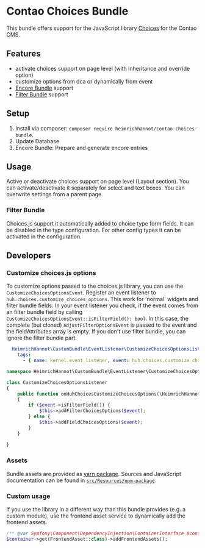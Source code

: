 # Contao Choices Bundle

This bundle offers support for the JavaScript library [Choices](https://github.com/jshjohnson/Choices) for the Contao CMS.

## Features

- activate choices support on page level (with inheritance and override option)
- customize options from dca or dynamically from event
- [Encore Bundle](https://github.com/heimrichhannot/contao-encore-bundle) support
- [Filter Bundle](https://github.com/heimrichhannot/contao-filter-bundle) support


## Setup

1. Install via composer: `composer require heimrichhannot/contao-choices-bundle`.
1. Update Database
1. Encore Bundle: Prepare and generate encore entries

## Usage

Active or deactivate choices support on page level (Layout section). You can activate/deactivate it separately for select and text boxes. You can overwrite settings from a parent page.

### Filter Bundle

Choices.js support it automatically added to choice type form fields. It can be disabled in the type configuration. For other config types it can be activated in the configuration.

## Developers

### Customize choices.js options

To customize options passed to the choices.js library, you can use the `CustomizeChoicesOptionsEvent`. Register an event listener to `huh.choices.customize_choices_options`. This work for 'normal' widgets and filter bundle fields. In your event listener you check, if the event comes from an filter bundle field by calling `CustomizeChoicesOptionsEvent::isFilterField(): bool`. In this case, the complete (but cloned) `AdjustFilterOptionsEvent` is passed to the event and the fieldAttributes array is empty. If you don't use filter bundle, you can ignore the filter bundle part.

```yaml
  HeimrichHannot\CustomBundle\EventListener\CustomizeChoicesOptionsListener:
    tags:
      - { name: kernel.event_listener, event: huh.choices.customize_choices_options }
```

```php
namespace HeimrichHannot\CustomBundle\EventListener\CustomizeChoicesOptionsListener;

class CustomizeChoicesOptionsListener
{
    public function onHuhChoicesCustomizeChoicesOptions(\HeimrichHannot\TrafficLinesBundle\EventListener\CustomizeChoicesOptionsEvent $event)
    {
        if ($event->isFilterField()) {
            $this->addFilterChoicesOptions($event);
        } else {
            $this->addFieldChoicesOptions($event);
        }       
    }
       
}
```

### Assets

Bundle assets are provided as [yarn package](https://yarn.pm/@hundh/contao-choices-bundle). Sources and JavaScript documentation can be found in [`src/Resources/npm-package`](https://github.com/heimrichhannot/contao-choices-bundle/tree/master/src/Resources/npm-package).

### Custom usage
If you use the library in a different way than this bundle provides (e.g. a custom module), use the frontend asset service to dynamically add the frontend assets. 

```php
/** @var Symfony\Component\DependencyInjection\ContainerInterface $container **/
$container->get(FrontendAsset::class)->addFrontendAssets();
```

